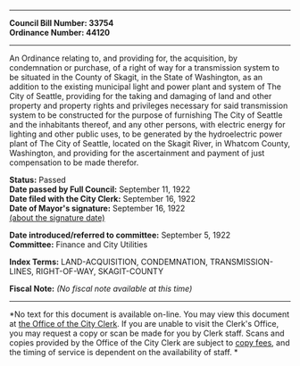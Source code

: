 * * * * *  
  
**Council Bill Number: [](#h0)[](#h2)33754**   
**Ordinance Number: 44120**  
  
* * * * *  
  
An Ordinance relating to, and providing for, the acquisition, by condemnation or purchase, of a right of way for a transmission system to be situated in the County of Skagit, in the State of Washington, as an addition to the existing municipal light and power plant and system of The City of Seattle, providing for the taking and damaging of land and other property and property rights and privileges necessary for said transmission system to be constructed for the purpose of furnishing The City of Seattle and the inhabitants thereof, and any other persons, with electric energy for lighting and other public uses, to be generated by the hydroelectric power plant of The City of Seattle, located on the Skagit River, in Whatcom County, Washington, and providing for the ascertainment and payment of just compensation to be made therefor.  
  
**Status:** Passed   
**Date passed by Full Council:** September 11, 1922   
**Date filed with the City Clerk:** September 16, 1922   
**Date of Mayor's signature:** September 16, 1922   
[(about the signature date)](/~public/approvaldate.htm)   
  
  
**Date introduced/referred to committee:** September 5, 1922   
**Committee:** Finance and City Utilities   
  
**Index Terms:** LAND-ACQUISITION, CONDEMNATION, TRANSMISSION-LINES, RIGHT-OF-WAY, SKAGIT-COUNTY  
  
**Fiscal Note:** *(No fiscal note available at this time)*  
  
* * * * *  
  
*No text for this document is available on-line. You may view this document at [the Office of the City Clerk](http://www.seattle.gov/leg/clerk/contactUs.htm). If you are unable to visit the Clerk's Office, you may request a copy or scan be made for you by Clerk staff. Scans and copies provided by the Office of the City Clerk are subject to [copy fees](http://clerk.seattle.gov/~public/clerkfees.htm), and the timing of service is dependent on the availability of staff. *  
  
  
